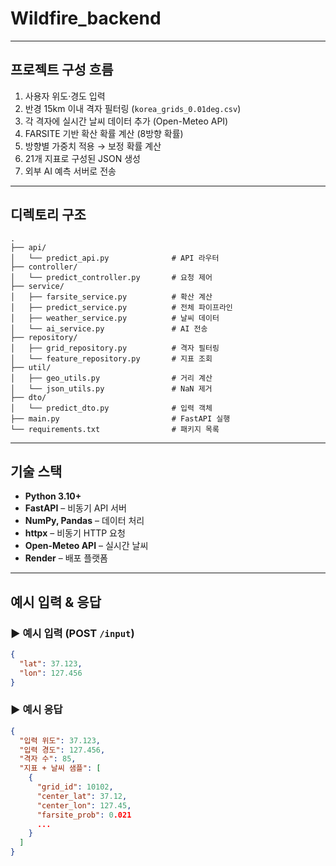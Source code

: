 # Wildfire_backend

---

## 프로젝트 구성 흐름

1. 사용자 위도·경도 입력
2. 반경 15km 이내 격자 필터링 (`korea_grids_0.01deg.csv`)
3. 각 격자에 실시간 날씨 데이터 추가 (Open-Meteo API)
4. FARSITE 기반 확산 확률 계산 (8방향 확률)
5. 방향별 가중치 적용 → 보정 확률 계산
6. 21개 지표로 구성된 JSON 생성
7. 외부 AI 예측 서버로 전송

---

## 디렉토리 구조

```
.
├── api/
│   └── predict_api.py              # API 라우터
├── controller/
│   └── predict_controller.py       # 요청 제어
├── service/
│   ├── farsite_service.py          # 확산 계산
│   ├── predict_service.py          # 전체 파이프라인
│   ├── weather_service.py          # 날씨 데이터
│   └── ai_service.py               # AI 전송
├── repository/
│   ├── grid_repository.py          # 격자 필터링
│   └── feature_repository.py       # 지표 조회
├── util/
│   ├── geo_utils.py                # 거리 계산
│   └── json_utils.py               # NaN 제거
├── dto/
│   └── predict_dto.py              # 입력 객체
├── main.py                         # FastAPI 실행
└── requirements.txt                # 패키지 목록
```

---

## 기술 스택

- **Python 3.10+**
- **FastAPI** – 비동기 API 서버
- **NumPy, Pandas** – 데이터 처리
- **httpx** – 비동기 HTTP 요청
- **Open-Meteo API** – 실시간 날씨
- **Render** – 배포 플랫폼

---

## 예시 입력 & 응답

### ▶ 예시 입력 (POST `/input`)
```json
{
  "lat": 37.123,
  "lon": 127.456
}
```

### ▶ 예시 응답
```json
{
  "입력 위도": 37.123,
  "입력 경도": 127.456,
  "격자 수": 85,
  "지표 + 날씨 샘플": [
    {
      "grid_id": 10102,
      "center_lat": 37.12,
      "center_lon": 127.45,
      "farsite_prob": 0.021
      ...
    }
  ]
}
```